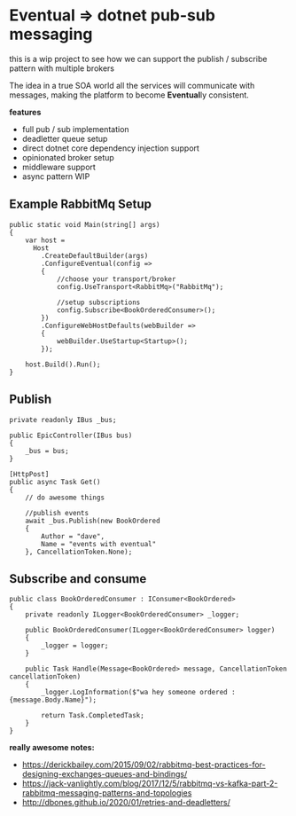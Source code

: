 # Eventual => dotnet pub-sub messaging

this is a wip project to see how we can support the publish / subscribe pattern with multiple brokers

The idea in a true SOA world all the services will communicate with messages, making the platform to become **Eventual**ly consistent.


**features**

- full pub / sub implementation
- deadletter queue setup
- direct dotnet core dependency injection support
- opinionated broker setup
- middleware support
- async pattern WIP

## Example RabbitMq Setup

```
public static void Main(string[] args)
{
    var host = 
      Host
        .CreateDefaultBuilder(args)
        .ConfigureEventual(config =>
        {
            //choose your transport/broker
            config.UseTransport<RabbitMq>("RabbitMq");

            //setup subscriptions
            config.Subscribe<BookOrderedConsumer>();
        })
        .ConfigureWebHostDefaults(webBuilder =>
        {
            webBuilder.UseStartup<Startup>();
        });

    host.Build().Run();
}
```

## Publish

```
private readonly IBus _bus;

public EpicController(IBus bus)
{
    _bus = bus;
}

[HttpPost]
public async Task Get()
{
    // do awesome things

    //publish events
    await _bus.Publish(new BookOrdered 
    {
        Author = "dave", 
        Name = "events with eventual"
    }, CancellationToken.None);

```

## Subscribe and consume

```
public class BookOrderedConsumer : IConsumer<BookOrdered>
{
    private readonly ILogger<BookOrderedConsumer> _logger;

    public BookOrderedConsumer(ILogger<BookOrderedConsumer> logger)
    {
        _logger = logger;
    }

    public Task Handle(Message<BookOrdered> message, CancellationToken cancellationToken)
    {
        _logger.LogInformation($"wa hey someone ordered : {message.Body.Name}");

        return Task.CompletedTask;
    }
}
```

**really awesome notes:**

- https://derickbailey.com/2015/09/02/rabbitmq-best-practices-for-designing-exchanges-queues-and-bindings/
- https://jack-vanlightly.com/blog/2017/12/5/rabbitmq-vs-kafka-part-2-rabbitmq-messaging-patterns-and-topologies
- http://dbones.github.io/2020/01/retries-and-deadletters/
